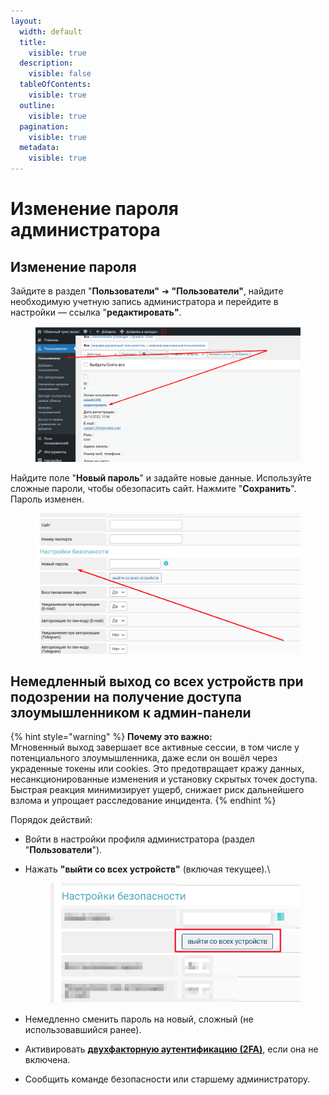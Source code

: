 ```yaml
---
layout:
  width: default
  title:
    visible: true
  description:
    visible: false
  tableOfContents:
    visible: true
  outline:
    visible: true
  pagination:
    visible: true
  metadata:
    visible: true
---
```


# Изменение пароля администратора

## Изменение пароля

Зайдите в раздел "**Пользователи"** ➔ **"Пользователи"**, найдите необходимую учетную запись администратора и перейдите в настройки — ссылка "**редактировать"**.

<figure><img src="../../../.gitbook/assets/Screenshot_25 (1).png" alt=""><figcaption></figcaption></figure>

Найдите поле "**Новый пароль**" и задайте новые данные. Используйте сложные пароли, чтобы обезопасить сайт. Нажмите "**Сохранить**". Пароль изменен.

<figure><img src="../../../.gitbook/assets/Screenshot_26 (1).png" alt=""><figcaption></figcaption></figure>

## Немедленный выход со всех устройств при подозрении на получение доступа злоумышленником к админ-панели

{% hint style="warning" %}
**Почему это важно:**\
Мгновенный выход завершает все активные сессии, в том числе у потенциального злоумышленника, даже если он вошёл через украденные токены или cookies. Это предотвращает кражу данных, несанкционированные изменения и установку скрытых точек доступа. Быстрая реакция минимизирует ущерб, снижает риск дальнейшего взлома и упрощает расследование инцидента.
{% endhint %}

Порядок действий:

* Войти в настройки профиля администратора (раздел "**Пользователи**").
*   Нажать **"выйти со всех устройств"** (включая текущее).\


    <figure><img src="../../../.gitbook/assets/image (2198).png" alt="" width="430"><figcaption></figcaption></figure>
* Немедленно сменить пароль на новый, сложный (не использовавшийся ранее).
* Активировать [**двухфакторную аутентификацию (2FA)**](https://premium.gitbook.io/main/osnovnye-nastroiki/nastroiki/administratory-i-polzovateli/dvukhfaktornaya-avtorizaciya-2fa-v-paneli-upravleniya-saitom), если она не включена.
* Сообщить команде безопасности или старшему администратору.
